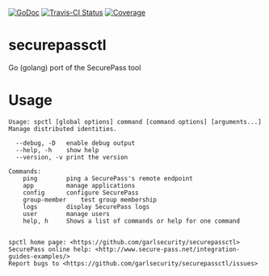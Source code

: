 [![GoDoc](https://godoc.org/github.com/garlsecurity/securepassctl?status.svg)](https://godoc.org/github.com/garlsecurity/go-securepass)
[![Travis-CI 
Status](https://api.travis-ci.org/garlsecurity/securepassctl.png?branch=master)](http://travis-ci.org/#!/garlsecurity/go-securepass)
[![Coverage](http://gocover.io/_badge/github.com/garlsecurity/securepassctl/securepass?0)](http://gocover.io/github.com/garlsecurity/go-securepass/securepass)

# securepassctl

Go (golang) port of the SecurePass tool

# Usage
```console
Usage: spctl [global options] command [command options] [arguments...]
Manage distributed identities.
  
  --debug, -D	enable debug output
  --help, -h	show help
  --version, -v	print the version
  
Commands:
    ping		ping a SecurePass's remote endpoint
    app			manage applications
    config		configure SecurePass
    group-member	test group membership
    logs		display SecurePass logs
    user		manage users
    help, h		Shows a list of commands or help for one command
    

spctl home page: <https://github.com/garlsecurity/securepassctl>
SecurePass online help: <http://www.secure-pass.net/integration-guides-examples/>
Report bugs to <https://github.com/garlsecurity/securepassctl/issues>
```
